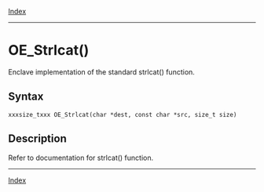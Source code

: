 [Index](index.md)

---
# OE_Strlcat()

Enclave implementation of the standard strlcat() function.

## Syntax

    xxxsize_txxx OE_Strlcat(char *dest, const char *src, size_t size)
## Description 

Refer to documentation for strlcat() function.

---
[Index](index.md)

